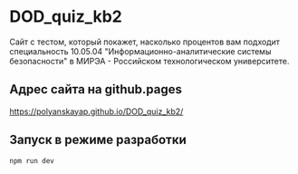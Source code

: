 # DOD_quiz_kb2

Сайт с тестом, который покажет, насколько процентов вам подходит специальность 10.05.04 "Информационно-аналитические системы безопасности" в МИРЭА - Российском технологическом университете.

## Адрес сайта на github.pages

https://polyanskayap.github.io/DOD_quiz_kb2/

## Запуск в режиме разработки

```
npm run dev
```